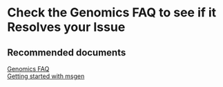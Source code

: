 <properties
	pageTitle="Frequently asked Questions"
	description="Known issues or HowTo's around using Microsoft Genomics"
	service="microsoft.genomics"
	resource="genomics"
	authors="johnnyc"
	displayOrder="1"
	selfHelpType="resource"
	supportTopicIds="32594019,32587991,32587992,32587993,32587994,32587995,32587996,32587997,32587998,32587999,32588000,32588001,32588002,32588003,32587998,32587995"
	resourceTags="Genomics"
	productPesIds="16323"
	cloudEnvironments="public"
/>
    
# Check the Genomics FAQ to see if it Resolves your Issue


## **Recommended documents**
[Genomics FAQ](https://msgen.readthedocs.io/en/latest/faq.html)<br>
[Getting started with msgen](http://msgen.readthedocs.io/en/latest/)